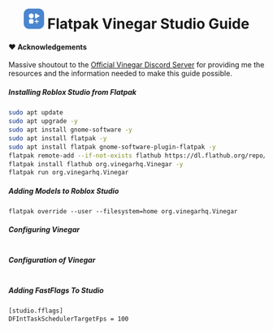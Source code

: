 <body>
    <h1 align="center">
        <img src="https://github.com/Nightro-Fx/Flatpak-Vinegar-Guide/blob/main/image.png" width="40" alt="Logo"/> 
        Flatpak Vinegar Studio Guide
    </h1>
</html>

#### ❤️ Acknowledgements  
Massive shoutout to the [Official Vinegar Discord Server](https://discord.gg/vinegarhq-1069506340973707304) for providing me the resources and the information needed to make this guide possible.

##### Installing Roblox Studio from Flatpak
```bash
sudo apt update
sudo apt upgrade -y
sudo apt install gnome-software -y
sudo apt install flatpak -y
sudo apt install flatpak gnome-software-plugin-flatpak -y
flatpak remote-add --if-not-exists flathub https://dl.flathub.org/repo/flathub.flatpakrepo
flatpak install flathub org.vinegarhq.Vinegar -y
flatpak run org.vinegarhq.Vinegar
```

##### Adding Models to Roblox Studio
```
flatpak override --user --filesystem=home org.vinegarhq.Vinegar
```

##### Configuring Vinegar
```
```


##### Configuration of Vinegar
```

```

##### Adding FastFlags To Studio
```
[studio.fflags]
DFIntTaskSchedulerTargetFps = 100
```
